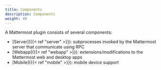 ```yaml
---
title: Components
description: Components
weight: 40
---
```


A Mattermost plugin consists of several components:

- [Server]({{< ref "server" >}}): subprocesses invoked by the Mattermost server that communicate using RPC
- [Webapp]({{< ref "webapp" >}}): extensions/modifications to the Mattermost web and desktop apps
- [Mobile]({{< ref "mobile" >}}): mobile device support
